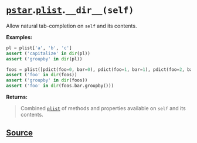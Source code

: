 # [`pstar`](./pstar.md).[`plist`](./pstar_plist.md).`__dir__(self)`

Allow natural tab-completion on `self` and its contents.

**Examples:**
```python
pl = plist['a', 'b', 'c']
assert ('capitalize' in dir(pl))
assert ('groupby' in dir(pl))

foos = plist([pdict(foo=0, bar=0), pdict(foo=1, bar=1), pdict(foo=2, bar=0)])
assert ('foo' in dir(foos))
assert ('groupby' in dir(foos))
assert ('foo' in dir(foos.bar.groupby()))
```

**Returns:**

>    Combined [`plist`](./pstar_plist.md) of methods and properties available on `self` and its contents.



## [Source](../pstar/pstar.py#L3109-L3134)